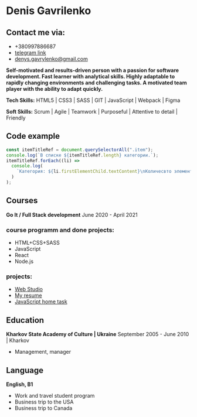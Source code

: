 # Denis Gavrilenko

## Contact me via:
* +380997886687
* [telegram link](https://t.me/Denis_1087)
* denys.gavrylenko@gmail.com

__Self-motivated and results-driven person with a passion for software development. Fast learner with analytical skills. Highly adaptable to rapidly changing environments and challenging tasks. A motivated team player with the ability to adapt quickly.__

**Tech Skills:**
HTML5 | CSS3  | SASS  | GIT | JavaScript  | Webpack | Figma

**Soft Skills:**
Scrum |  Agile |  Teamwork  | Purposeful |  Attentive to detail |  Friendly

## Code example 
```javascript
const itemTitleRef = document.querySelectorAll(".item");
console.log(`В списке ${itemTitleRef.length} категории.`);
itemTitleRef.forEach((li) =>
  console.log(
    `Категория: ${li.firstElementChild.textContent}\nКоличесвто элементов: ${li.lastElementChild.children.length}`
  )
);
```

## Courses
__Go It / Full Stack development__
June 2020 - April 2021
### course programm and done projects:
* HTML+CSS+SASS
* JavaScript
* React
* Node.js
### projects:
* [Web Studio](https://denis-gavrilenko0910.github.io/goit-markup-hw-08/)
* [My resume](https://denis-gavrilenko0910.github.io/resume/)
* [JavaScript home task](https://denis-gavrilenko0910.github.io/goit-js-hw-07/)

## Education
__Kharkov State Academy of Culture | Ukraine__
September 2005 - June 2010 | Kharkov
- Management, manager

## Language 
__English, B1__
* Work and travel student program
* Business trip to the USA
* Business trip to Canada 
